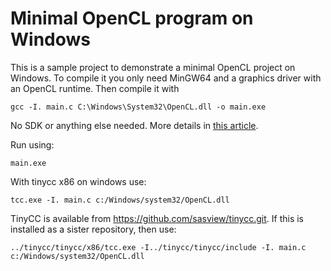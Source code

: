 # Minimal OpenCL program on Windows

This is a sample project to demonstrate a minimal OpenCL project on Windows. To compile it you only need 
MinGW64 and a graphics driver with an OpenCL runtime. Then compile it with

	gcc -I. main.c C:\Windows\System32\OpenCL.dll -o main.exe

No SDK or anything else needed. More details in [this article](http://arkanis.de/weblog/2014-11-25-minimal-opencl-development-on-windows).

Run using:

    main.exe


With tinycc x86 on windows use:

    tcc.exe -I. main.c c:/Windows/system32/OpenCL.dll

TinyCC is available from https://github.com/sasview/tinycc.git.  If this is installed as a sister repository, then use:

    ../tinycc/tinycc/x86/tcc.exe -I../tinycc/tinycc/include -I. main.c c:/Windows/system32/OpenCL.dll
